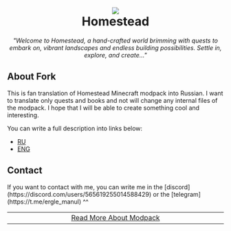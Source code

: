 <h1 align="center">
	<img src="https://cdn.modrinth.com/data/cached_images/5b22205d972d2006c6bd3ff913524a33f8a5761e.png"><br>
	Homestead <br>
</h1>
<p align="center">
	<i>"Welcome to Homestead, a hand-crafted world brimming with quests to embark on, vibrant landscapes and endless building possibilities. Settle in, explore, and create..."</i>
</p>

<h2>About Fork</h2>
This is fan translation of Homestead Minecraft modpack into Russian. I want to translate only quests and books and not will change any internal files of the modpack. I hope that I will be able to create something cool and interesting.

You can write a full description into links below:
- [RU](DONOTCOPY/RU.md)
- [ENG](DONOTCOPY/ENG.md)

<h2>Contact</h2>
If you want to contact with me, you can write me in the [discord](https://discord.com/users/565619255014588429) or the [telegram](https://t.me/ergle_manul) ^^

<br>
<table align="center" width="100%">
  <tr>
    <td align="center" width="33%">
      <a href="https://modrinth.com/modpack/homestead">Read More About Modpack</a>
    </td>
  </tr>
</table>
